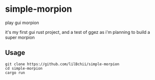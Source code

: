 # simple-morpion
play gui morpion

it's my first gui rust project, and a test of ggez as i'm planning to build a super morpion

## Usage
```
git clone https://github.com/lilBchii/simple-morpion
cd simple-morpion
cargo run
```
